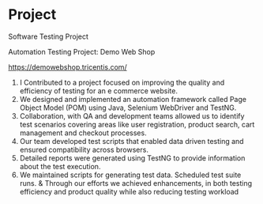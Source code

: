 # Project
Software Testing Project

 Automation Testing Project: Demo Web Shop

 https://demowebshop.tricentis.com/


1) I Contributed to a project focused on improving the quality and efficiency 
of testing for an e commerce website.
2) We designed and implemented an automation framework called Page 
Object Model (POM) using Java, Selenium WebDriver and TestNG.
3) Collaboration, with QA and development teams allowed us to identify test 
scenarios covering areas like user registration, product search, cart 
management and checkout processes.
4) Our team developed test scripts that enabled data driven testing and 
ensured compatibility across browsers.
5) Detailed reports were generated using TestNG to provide information 
about the test execution.
6) We maintained scripts for generating test data. Scheduled test suite runs.
& Through our efforts we achieved enhancements, in both testing efficiency 
and product quality while also reducing testing workload
